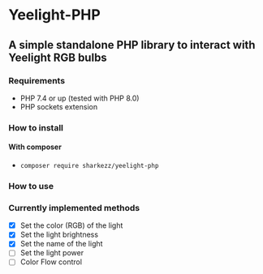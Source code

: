 # Yeelight-PHP
## A simple standalone PHP library to interact with Yeelight RGB bulbs

### Requirements
 - PHP 7.4 or up (tested with PHP 8.0)
 - PHP sockets extension

### How to install
#### With composer
 - `composer require sharkezz/yeelight-php`

### How to use

### Currently implemented methods
 - [x] Set the color (RGB) of the light
 - [x] Set the light brightness
 - [x] Set the name of the light
 - [ ] Set the light power
 - [ ] Color Flow control
